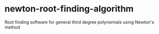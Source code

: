 # newton-root-finding-algorithm
Root finding software for general third degree polynomials using Newton's method
